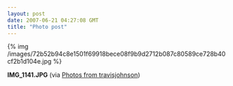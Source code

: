 ```yaml
---
layout: post
date: 2007-06-21 04:27:08 GMT
title: "Photo post"
---
```

{% img /images/72b52b94c8e1501f69918bece08f9b9d2712b087c80589ce728b40cf2b1d104e.jpg %}

<b>IMG_1141.JPG</b> (via <a href="http://www.flickr.com/photos/travisjohnson/578648303/">Photos from travisjohnson</a>)